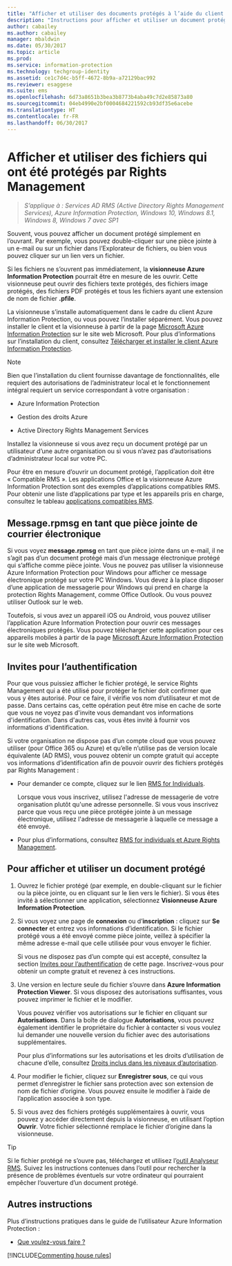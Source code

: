 ```yaml
---
title: "Afficher et utiliser des documents protégés à l’aide du client AIP"
description: "Instructions pour afficher et utiliser un document protégé qui vous oblige à installer le client Azure Information Protection."
author: cabailey
ms.author: cabailey
manager: mbaldwin
ms.date: 05/30/2017
ms.topic: article
ms.prod: 
ms.service: information-protection
ms.technology: techgroup-identity
ms.assetid: ce1c7d4c-b5ff-4672-8b9a-a72129bac992
ms.reviewer: esaggese
ms.suite: ems
ms.openlocfilehash: 6d73a8651b3bea3b8773b4aba49c7d2e85873a80
ms.sourcegitcommit: 04eb4990e2bf0004684221592cb93df35e6acebe
ms.translationtype: HT
ms.contentlocale: fr-FR
ms.lasthandoff: 06/30/2017
---
```

<a id="view-and-use-files-that-have-been-protected-by-rights-management" class="xliff"></a>

# Afficher et utiliser des fichiers qui ont été protégés par Rights Management

>*S’applique à : Services AD RMS (Active Directory Rights Management Services), Azure Information Protection, Windows 10, Windows 8.1, Windows 8, Windows 7 avec SP1*

Souvent, vous pouvez afficher un document protégé simplement en l’ouvrant. Par exemple, vous pouvez double-cliquer sur une pièce jointe à un e-mail ou sur un fichier dans l’Explorateur de fichiers, ou bien vous pouvez cliquer sur un lien vers un fichier.

Si les fichiers ne s’ouvrent pas immédiatement, la **visionneuse Azure Information Protection** pourrait être en mesure de les ouvrir. Cette visionneuse peut ouvrir des fichiers texte protégés, des fichiers image protégés, des fichiers PDF protégés et tous les fichiers ayant une extension de nom de fichier **.pfile**.

La visionneuse s’installe automatiquement dans le cadre du client Azure Information Protection, ou vous pouvez l’installer séparément. Vous pouvez installer le client et la visionneuse à partir de la page [Microsoft Azure Information Protection](https://go.microsoft.com/fwlink/?LinkId=303970) sur le site web Microsoft. Pour plus d’informations sur l’installation du client, consultez [Télécharger et installer le client Azure Information Protection](install-client-app.md).

> [!NOTE]
> Bien que l’installation du client fournisse davantage de fonctionnalités, elle requiert des autorisations de l’administrateur local et le fonctionnement intégral requiert un service correspondant à votre organisation :
> 
> - Azure Information Protection
> 
> - Gestion des droits Azure
> 
> - Active Directory Rights Management Services 
> 
> Installez la visionneuse si vous avez reçu un document protégé par un utilisateur d’une autre organisation ou si vous n’avez pas d’autorisations d’administrateur local sur votre PC.

Pour être en mesure d’ouvrir un document protégé, l’application doit être « Compatible RMS ». Les applications Office et la visionneuse Azure Information Protection sont des exemples d’applications compatibles RMS. Pour obtenir une liste d’applications par type et les appareils pris en charge, consultez le tableau [applications compatibles RMS](../get-started/requirements-applications.md#rms-enlightened-applications).  
<a id="messagerpmsg-as-an-email-attachment" class="xliff"></a>

## Message.rpmsg en tant que pièce jointe de courrier électronique

Si vous voyez **message.rpmsg** en tant que pièce jointe dans un e-mail, il ne s’agit pas d’un document protégé mais d’un message électronique protégé qui s’affiche comme pièce jointe. Vous ne pouvez pas utiliser la visionneuse Azure Information Protection pour Windows pour afficher ce message électronique protégé sur votre PC Windows. Vous devez à la place disposer d’une application de messagerie pour Windows qui prend en charge la protection Rights Management, comme Office Outlook. Ou vous pouvez utiliser Outlook sur le web.

Toutefois, si vous avez un appareil iOS ou Android, vous pouvez utiliser l’application Azure Information Protection pour ouvrir ces messages électroniques protégés. Vous pouvez télécharger cette application pour ces appareils mobiles à partir de la page [Microsoft Azure Information Protection](https://go.microsoft.com/fwlink/?LinkId=303970) sur le site web Microsoft.

<a id="prompts-for-authentication" class="xliff"></a>

## Invites pour l’authentification

Pour que vous puissiez afficher le fichier protégé, le service Rights Management qui a été utilisé pour protéger le fichier doit confirmer que vous y êtes autorisé. Pour ce faire, il vérifie vos nom d’utilisateur et mot de passe. Dans certains cas, cette opération peut être mise en cache de sorte que vous ne voyez pas d'invite vous demandant vos informations d'identification. Dans d'autres cas, vous êtes invité à fournir vos informations d'identification.

Si votre organisation ne dispose pas d’un compte cloud que vous pouvez utiliser (pour Office 365 ou Azure) et qu’elle n’utilise pas de version locale équivalente (AD RMS), vous pouvez obtenir un compte gratuit qui accepte vos informations d’identification afin de pouvoir ouvrir des fichiers protégés par Rights Management :

-   Pour demander ce compte, cliquez sur le lien [RMS for Individuals](http://go.microsoft.com/fwlink/?LinkId=309469).
    
    Lorsque vous vous inscrivez, utilisez l'adresse de messagerie de votre organisation plutôt qu'une adresse personnelle. Si vous vous inscrivez parce que vous reçu une pièce protégée jointe à un message électronique, utilisez l'adresse de messagerie à laquelle ce message a été envoyé.
    
-   Pour plus d’informations, consultez [RMS for individuals et Azure Rights Management](../understand-explore/rms-for-individuals.md).

<a id="to-view-and-use-a-protected-document" class="xliff"></a>

## Pour afficher et utiliser un document protégé

1. Ouvrez le fichier protégé (par exemple, en double-cliquant sur le fichier ou la pièce jointe, ou en cliquant sur le lien vers le fichier). Si vous êtes invité à sélectionner une application, sélectionnez **Visionneuse Azure Information Protection**. 

2. Si vous voyez une page de **connexion** ou d’**inscription** : cliquez sur **Se connecter** et entrez vos informations d’identification. Si le fichier protégé vous a été envoyé comme pièce jointe, veillez à spécifier la même adresse e-mail que celle utilisée pour vous envoyer le fichier.
    
    Si vous ne disposez pas d’un compte qui est accepté, consultez la section [Invites pour l’authentification](#prompts-for-authentication) de cette page. Inscrivez-vous pour obtenir un compte gratuit et revenez à ces instructions.

3. Une version en lecture seule du fichier s’ouvre dans **Azure Information Protection Viewer**. Si vous disposez des autorisations suffisantes, vous pouvez imprimer le fichier et le modifier. 

    Vous pouvez vérifier vos autorisations sur le fichier en cliquant sur **Autorisations**. Dans la boîte de dialogue **Autorisations**, vous pouvez également identifier le propriétaire du fichier à contacter si vous voulez lui demander une nouvelle version du fichier avec des autorisations supplémentaires.
    
    Pour plus d’informations sur les autorisations et les droits d’utilisation de chacune d’elle, consultez [Droits inclus dans les niveaux d’autorisation](../deploy-use/configure-usage-rights.md#rights-included-in-permissions-levels).

4. Pour modifier le fichier, cliquez sur **Enregistrer sous**, ce qui vous permet d’enregistrer le fichier sans protection avec son extension de nom de fichier d’origine. Vous pouvez ensuite le modifier à l’aide de l’application associée à son type.

5. Si vous avez des fichiers protégés supplémentaires à ouvrir, vous pouvez y accéder directement depuis la visionneuse, en utilisant l’option **Ouvrir**. Votre fichier sélectionné remplace le fichier d’origine dans la visionneuse. 

> [!TIP]
> Si le fichier protégé ne s’ouvre pas, téléchargez et utilisez l’[outil Analyseur RMS](https://www.microsoft.com/en-us/download/details.aspx?id=46437). Suivez les instructions contenues dans l’outil pour rechercher la présence de problèmes éventuels sur votre ordinateur qui pourraient empêcher l’ouverture d’un document protégé.


<a id="other-instructions" class="xliff"></a>

## Autres instructions
Plus d’instructions pratiques dans le guide de l’utilisateur Azure Information Protection :

-   [Que voulez-vous faire ?](client-user-guide.md#what-do-you-want-to-do)


[!INCLUDE[Commenting house rules](../includes/houserules.md)]